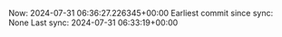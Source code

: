 Now: 2024-07-31 06:36:27.226345+00:00 Earliest commit since sync: None Last sync: 2024-07-31 06:33:19+00:00
